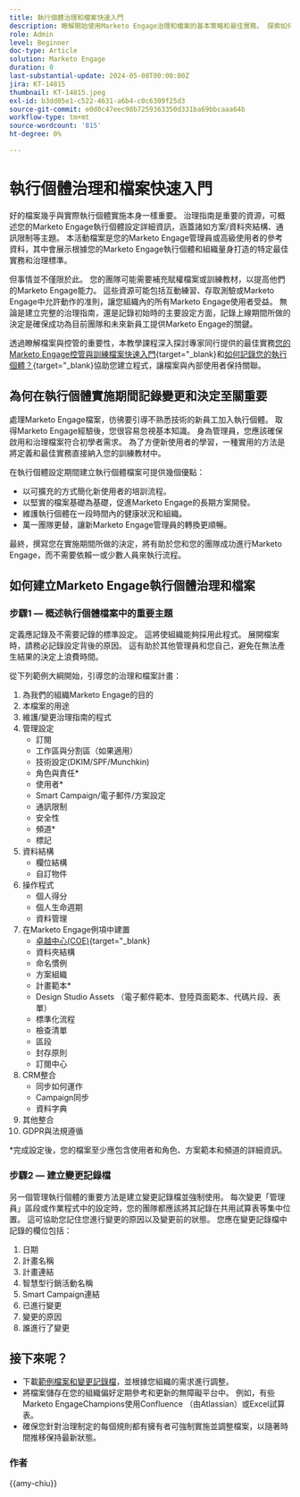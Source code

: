 ```yaml
---
title: 執行個體治理和檔案快速入門
description: 瞭解開始使用Marketo Engage治理和檔案的基本策略和最佳實務。 探索如何建立可擴充的檔案、簡化使用者培訓，並確保在Marketo Engage例項中使用結構來建置。
role: Admin
level: Beginner
doc-type: Article
solution: Marketo Engage
duration: 0
last-substantial-update: 2024-05-08T00:00:00Z
jira: KT-14815
thumbnail: KT-14815.jpeg
exl-id: b3dd05e1-c522-4631-a6b4-c0c6309f25d3
source-git-commit: e0d0c47eec98b7259363350d331ba69bbcaaa64b
workflow-type: tm+mt
source-wordcount: '815'
ht-degree: 0%

---
```


# 執行個體治理和檔案快速入門

好的檔案幾乎與實際執行個體實施本身一樣重要。 治理指南是重要的資源，可概述您的Marketo Engage執行個體設定詳細資訊，涵蓋諸如方案/資料夾結構、通訊限制等主題。 本活動檔案是您的Marketo Engage管理員或高級使用者的參考資料，其中會展示根據您的Marketo Engage執行個體和組織量身打造的特定最佳實務和治理標準。

但事情並不僅限於此。 您的團隊可能需要補充賦權檔案或訓練教材，以提高他們的Marketo Engage能力。 這些資源可能包括互動練習、存取測驗或Marketo Engage中允許動作的准則，讓您組織內的所有Marketo Engage使用者受益。 無論是建立完整的治理指南，還是記錄初始時的主要設定方面，記錄上線期間所做的決定是確保成功為目前團隊和未來新員工提供Marketo Engage的關鍵。

透過瞭解檔案與控管的重要性，本教學課程深入探討專家同行提供的最佳實務[您的Marketo Engage控管與訓練檔案快速入門](https://nation.marketo.com/t5/product-blogs/getting-started-on-your-marketo-governance-and-training/ba-p/242421){target="_blank}和[如何記錄您的執行個體？](https://nation.marketo.com/t5/product-discussions/how-do-you-document-your-instance/td-p/72877){target="_blank}協助您建立程式，讓檔案與內部使用者保持關聯。

## 為何在執行個體實施期間記錄變更和決定至關重要

處理Marketo Engage檔案，彷彿要引導不熟悉技術的新員工加入執行個體。 取得Marketo Engage經驗後，您很容易忽視基本知識。 身為管理員，您應該確保啟用和治理檔案符合初學者需求。 為了方便新使用者的學習，一種實用的方法是將定義和最佳實務直接納入您的訓練教材中。

在執行個體設定期間建立執行個體檔案可提供幾個優點：

* 以可擴充的方式簡化新使用者的培訓流程。
* 以堅實的檔案基礎為基礎，促進Marketo Engage的長期方案開發。
* 維護執行個體在一段時間內的健康狀況和組織。
* 萬一團隊更替，讓新Marketo Engage管理員的轉換更順暢。

最終，撰寫您在實施期間所做的決定，將有助於您和您的團隊成功進行Marketo Engage，而不需要依賴一或少數人員來執行流程。

## 如何建立Marketo Engage執行個體治理和檔案

### 步驟1 — 概述執行個體檔案中的重要主題

定義應記錄及不需要記錄的標準設定。 這將使組織能夠採用此程式。 展開檔案時，請務必記錄設定背後的原因。 這有助於其他管理員和您自己，避免在無法產生結果的決定上浪費時間。

從下列範例大綱開始，引導您的治理和檔案計畫：

1. 為我們的組織Marketo Engage的目的
1. 本檔案的用途
1. 維護/變更治理指南的程式
1. 管理設定
   * 訂閱
   * 工作區與分割區（如果適用）
   * 技術設定(DKIM/SPF/Munchkin)
   * 角色與責任*
   * 使用者*
   * Smart Campaign/電子郵件/方案設定
   * 通訊限制
   * 安全性
   * 頻道*
   * 標記
1. 資料結構
   * 欄位結構
   * 自訂物件
1. 操作程式
   * 個人得分
   * 個人生命週期
   * 資料管理
1. 在Marketo Engage例項中建置
   * [卓越中心(COE)](https://business.adobe.com/blog/perspectives/center-of-excellence-top-10-questions-to-ask-yourself){target="_blank}
   * 資料夾結構
   * 命名慣例
   * 方案組織
   * 計畫範本*
   * Design Studio Assets （電子郵件範本、登陸頁面範本、代碼片段、表單）
   * 標準化流程
   * 檢查清單
   * 區段
   * 封存原則
   * 訂閱中心
1. CRM整合
   * 同步如何運作
   * Campaign同步
   * 資料字典
1. 其他整合
1. GDPR與法規遵循

\*完成設定後，您的檔案至少應包含使用者和角色、方案範本和頻道的詳細資訊。

### 步驟2 — 建立變更記錄檔

另一個管理執行個體的重要方法是建立變更記錄檔並強制使用。 每次變更「管理員」區段或作業程式中的設定時，您的團隊都應該將其記錄在共用試算表等集中位置。 這可協助您記住您進行變更的原因以及變更前的狀態。 您應在變更記錄檔中記錄的欄位包括：

1. 日期
1. 計畫名稱
1. 計畫連結
1. 智慧型行銷活動名稱
1. Smart Campaign連結
1. 已進行變更
1. 變更的原因
1. 誰進行了變更

## 接下來呢？

* 下載[範例檔案和變更記錄檔](/help/marketo-tutorial-implementing-new-instance/assets/template-adobe-marketo-engage-instance-documentation.xlsx)，並根據您組織的需求進行調整。
* 將檔案儲存在您的組織偏好定期參考和更新的無障礙平台中。 例如，有些Marketo EngageChampions使用Confluence （由Atlassian）或Excel試算表。
* 確保您針對治理制定的每個規則都有擁有者可強制實施並調整檔案，以隨著時間推移保持最新狀態。

### 作者

{{amy-chiu}}
